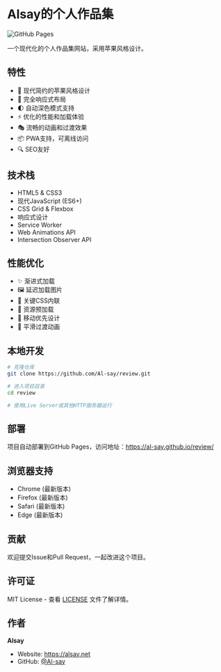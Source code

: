 # Alsay的个人作品集

![GitHub Pages](https://github.com/Al-say/review/actions/workflows/pages.yml/badge.svg?branch=Say_pages)

一个现代化的个人作品集网站，采用苹果风格设计。

## 特性

- 🎨 现代简约的苹果风格设计
- 📱 完全响应式布局
- 🌓 自动深色模式支持
- ⚡️ 优化的性能和加载体验
- 🎭 流畅的动画和过渡效果
- 📦 PWA支持，可离线访问
- 🔍 SEO友好

## 技术栈

- HTML5 & CSS3
- 现代JavaScript (ES6+)
- CSS Grid & Flexbox
- 响应式设计
- Service Worker
- Web Animations API
- Intersection Observer API

## 性能优化

- ✨ 渐进式加载
- 🖼 延迟加载图片
- 🎨 关键CSS内联
- 🚀 资源预加载
- 📱 移动优先设计
- 🔄 平滑过渡动画

## 本地开发

```bash
# 克隆仓库
git clone https://github.com/Al-say/review.git

# 进入项目目录
cd review

# 使用Live Server或其他HTTP服务器运行
```

## 部署

项目自动部署到GitHub Pages，访问地址：https://al-say.github.io/review/

## 浏览器支持

- Chrome (最新版本)
- Firefox (最新版本)
- Safari (最新版本)
- Edge (最新版本)

## 贡献

欢迎提交Issue和Pull Request，一起改进这个项目。

## 许可证

MIT License - 查看 [LICENSE](LICENSE) 文件了解详情。

## 作者

**Alsay**

- Website: https://alsay.net
- GitHub: [@Al-say](https://github.com/Al-say)
